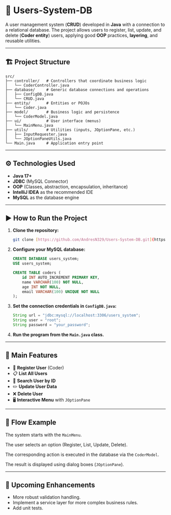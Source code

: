 # 📌 Users-System-DB

A user management system (**CRUD**) developed in **Java** with a connection to a relational database. The project allows users to register, list, update, and delete (**Coder entity**) users, applying good **OOP** practices, **layering**, and reusable utilities.

---

## 🏗️ Project Structure
```
src/
├── controller/   # Controllers that coordinate business logic
│   └── CoderController.java
├── database/     # Generic database connections and operations
│   ├── ConfigDB.java
│   └── CRUD.java
├── entity/       # Entities or POJOs
│   └── Coder.java
├── model/        # Business logic and persistence
│   └── CoderModel.java
├── ui/           # User interface (menus)
│   └── MainMenu.java
├── utils/        # Utilities (inputs, JOptionPane, etc.)
│   ├── InputRequester.java
│   └── JOptionPaneUtils.java
└── Main.java     # Application entry point
```
---
## ⚙️ Technologies Used

* **Java 17+**
* **JDBC** (MySQL Connector)
* **OOP** (Classes, abstraction, encapsulation, inheritance)
* **IntelliJ IDEA** as the recommended IDE
* **MySQL** as the database engine

---

## ▶️ How to Run the Project

1.  **Clone the repository:**

    ```bash
    git clone [https://github.com/AndresN329/Users-System-DB.git](https://github.com/AndresN329/Users-System-DB.git)
    ```

2.  **Configure your MySQL database:**

    ```sql
    CREATE DATABASE users_system;
    USE users_system;

    CREATE TABLE coders (
        id INT AUTO_INCREMENT PRIMARY KEY,
        name VARCHAR(100) NOT NULL,
        age INT NOT NULL,
        email VARCHAR(100) UNIQUE NOT NULL
    );
    ```

3.  **Set the connection credentials in `ConfigDB.java`:**

    ```java
    String url = "jdbc:mysql://localhost:3306/users_system";
    String user = "root";
    String password = "your_password";
    ```

4.  **Run the program from the `Main.java` class.**

---

## 📌 Main Features

* 👤 **Register User** (Coder)
* 📋 **List All Users**
* 🔎 **Search User by ID**
* ✏️ **Update User Data**
* ❌ **Delete User**
* 🖥️ **Interactive Menu** with `JOptionPane`

---

## 📂 Flow Example

The system starts with the `MainMenu`.

The user selects an option (Register, List, Update, Delete).

The corresponding action is executed in the database via the `CoderModel`.

The result is displayed using dialog boxes (`JOptionPane`).

---

## 🚀 Upcoming Enhancements

* More robust validation handling.
* Implement a service layer for more complex business rules.
* Add unit tests.
